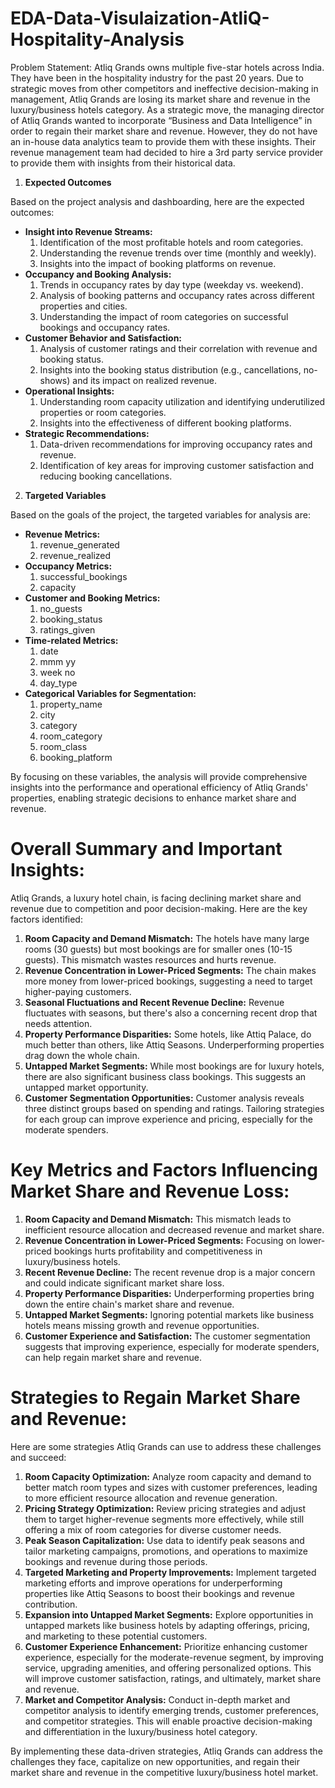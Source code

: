 # EDA-Data-Visulaization-AtliQ-Hospitality-Analysis

Problem Statement:
Atliq Grands owns multiple five-star hotels across India. They have been in the hospitality industry for the past 20 years. Due to strategic moves from other competitors and ineffective decision-making in management, Atliq Grands are losing its market share and revenue in the luxury/business hotels category. As a strategic move, the managing director of Atliq Grands wanted to incorporate “Business and Data Intelligence” in order to regain their market share and revenue.
However, they do not have an in-house data analytics team to provide them with these insights. Their revenue management team had decided to hire a 3rd party service provider to provide them with insights from their historical data.



1. **Expected Outcomes**

Based on the project analysis and dashboarding, here are the expected outcomes:

* **Insight into Revenue Streams:**
    1. Identification of the most profitable hotels and room categories.
    2. Understanding the revenue trends over time (monthly and weekly).
    3. Insights into the impact of booking platforms on revenue.
* **Occupancy and Booking Analysis:**
    1. Trends in occupancy rates by day type (weekday vs. weekend).
    2. Analysis of booking patterns and occupancy rates across different properties and cities.
    3. Understanding the impact of room categories on successful bookings and occupancy rates.
* **Customer Behavior and Satisfaction:**
    1. Analysis of customer ratings and their correlation with revenue and booking status.
    2. Insights into the booking status distribution (e.g., cancellations, no-shows) and its impact on realized revenue.
* **Operational Insights:**
    1. Understanding room capacity utilization and identifying underutilized properties or room categories.
    2. Insights into the effectiveness of different booking platforms.
* **Strategic Recommendations:**
    1. Data-driven recommendations for improving occupancy rates and revenue.
    2. Identification of key areas for improving customer satisfaction and reducing booking cancellations.



2. **Targeted Variables**

Based on the goals of the project, the targeted variables for analysis are:

* **Revenue Metrics:**
    1. revenue_generated
    2. revenue_realized
* **Occupancy Metrics:**
    1. successful_bookings
    2. capacity
* **Customer and Booking Metrics:**
    1. no_guests
    2. booking_status
    3. ratings_given
* **Time-related Metrics:**
    1. date
    2. mmm yy
    3. week no
    4. day_type
* **Categorical Variables for Segmentation:**
    1. property_name
    2. city
    3. category
    4. room_category
    5. room_class
    6. booking_platform

By focusing on these variables, the analysis will provide comprehensive insights into the performance and operational efficiency of Atliq Grands' properties, enabling strategic decisions to enhance market share and revenue.


# Overall Summary and Important Insights:

Atliq Grands, a luxury hotel chain, is facing declining market share and revenue due to competition and poor decision-making. Here are the key factors identified:

1. **Room Capacity and Demand Mismatch:** The hotels have many large rooms (30 guests) but most bookings are for smaller ones (10-15 guests). This mismatch wastes resources and hurts revenue.
2. **Revenue Concentration in Lower-Priced Segments:** The chain makes more money from lower-priced bookings, suggesting a need to target higher-paying customers. 
3. **Seasonal Fluctuations and Recent Revenue Decline:** Revenue fluctuates with seasons, but there's also a concerning recent drop that needs attention.
4. **Property Performance Disparities:** Some hotels, like Attiq Palace, do much better than others, like Attiq Seasons. Underperforming properties drag down the whole chain.
5. **Untapped Market Segments:** While most bookings are for luxury hotels, there are also significant business class bookings. This suggests an untapped market opportunity.
6. **Customer Segmentation Opportunities:** Customer analysis reveals three distinct groups based on spending and ratings. Tailoring strategies for each group can improve experience and pricing, especially for the moderate spenders.

# Key Metrics and Factors Influencing Market Share and Revenue Loss:

1. **Room Capacity and Demand Mismatch:** This mismatch leads to inefficient resource allocation and decreased revenue and market share.
2. **Revenue Concentration in Lower-Priced Segments:** Focusing on lower-priced bookings hurts profitability and competitiveness in luxury/business hotels.
3. **Recent Revenue Decline:** The recent revenue drop is a major concern and could indicate significant market share loss.
4. **Property Performance Disparities:** Underperforming properties bring down the entire chain's market share and revenue.
5. **Untapped Market Segments:** Ignoring potential markets like business hotels means missing growth and revenue opportunities.
6. **Customer Experience and Satisfaction:**  The customer segmentation suggests that improving experience, especially for moderate spenders, can help regain market share and revenue. 

# Strategies to Regain Market Share and Revenue:

Here are some strategies Atliq Grands can use to address these challenges and succeed:

1. **Room Capacity Optimization:** Analyze room capacity and demand to better match room types and sizes with customer preferences, leading to more efficient resource allocation and revenue generation.
2. **Pricing Strategy Optimization:** Review pricing strategies and adjust them to target higher-revenue segments more effectively, while still offering a mix of room categories for diverse customer needs.
3. **Peak Season Capitalization:** Use data to identify peak seasons and tailor marketing campaigns, promotions, and operations to maximize bookings and revenue during those periods.
4. **Targeted Marketing and Property Improvements:** Implement targeted marketing efforts and improve operations for underperforming properties like Attiq Seasons to boost their bookings and revenue contribution.
5. **Expansion into Untapped Market Segments:** Explore opportunities in untapped markets like business hotels by adapting offerings, pricing, and marketing to these potential customers.
6. **Customer Experience Enhancement:** Prioritize enhancing customer experience, especially for the moderate-revenue segment, by improving service, upgrading amenities, and offering personalized options. This will improve customer satisfaction, ratings, and ultimately, market share and revenue.  
7. **Market and Competitor Analysis:** Conduct in-depth market and competitor analysis to identify emerging trends, customer preferences, and competitor strategies. This will enable proactive decision-making and differentiation in the luxury/business hotel category.

By implementing these data-driven strategies, Atliq Grands can address the challenges they face, capitalize on new opportunities, and regain their market share and revenue in the competitive luxury/business hotel market. 
